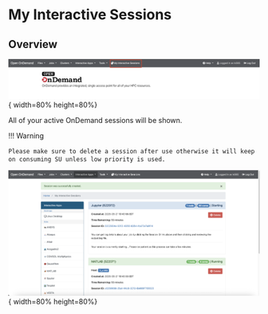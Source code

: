 # My Interactive Sessions

## Overview

![interactive-sessions.png.png](../assets/ondemand_new/interactive-sessions.png){ width=80% height=80%}

All of your active OnDemand sessions will be shown. 

!!! Warning

    Please make sure to delete a session after use otherwise it will keep on consuming SU unless low priority is used.

![interactive-sessions-example.png.png](../assets/ondemand_new/interactive-sessions-example.png){ width=80% height=80%}